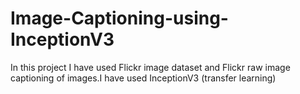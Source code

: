 # Image-Captioning-using-InceptionV3
In this project I have used Flickr image dataset and Flickr raw image captioning of images.I have used InceptionV3 (transfer learning)
